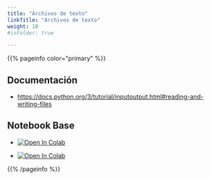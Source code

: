 ```yaml
---
title: "Archivos de texto"
linkTitle: "Archivos de texto"
weight: 10
#isFolder: true

---
```



{{% pageinfo color="primary" %}}
## Documentación
* https://docs.python.org/3/tutorial/inputoutput.html#reading-and-writing-files

## Notebook Base
* <a target="_blank" href="https://colab.research.google.com/github/lmorillas/Introduccion-Python-3/blob/curso-py-iot/notebooks/beginner/notebooks/10_file_io.ipynb">
  <img src="https://colab.research.google.com/assets/colab-badge.svg" alt="Open In Colab"/>
</a>

* <a target="_blank" href="https://colab.research.google.com/github/lmorillas/Introduccion-Python-3/blob/curso-py-iot/notebooks/beginner/exercises/10_file_io_exercise.ipynb">
  <img src="https://colab.research.google.com/assets/colab-badge.svg" alt="Open In Colab"/>
</a>

{{% /pageinfo %}}
